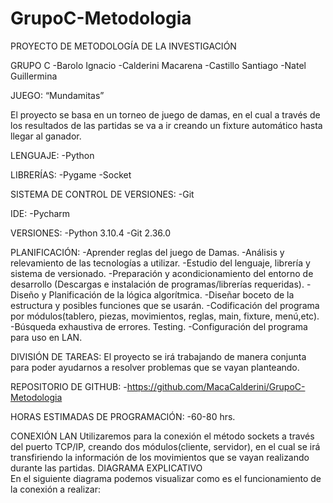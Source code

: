 # GrupoC-Metodologia
PROYECTO DE METODOLOGÍA DE LA INVESTIGACIÓN

GRUPO C
-Barolo Ignacio
-Calderini Macarena
-Castillo Santiago
-Natel Guillermina

JUEGO:
“Mundamitas”

El proyecto se basa en un torneo de juego de damas, en el cual a través de los resultados de las partidas se va a ir creando un fixture automático hasta llegar al ganador.

LENGUAJE: 
-Python

LIBRERÍAS: 
-Pygame
-Socket

SISTEMA DE CONTROL DE VERSIONES: 
-Git

IDE: 
-Pycharm

VERSIONES:
-Python 3.10.4
-Git 2.36.0

PLANIFICACIÓN:
-Aprender reglas del juego de Damas.
-Análisis y relevamiento de las tecnologías a utilizar.
-Estudio del lenguaje, librería y sistema de versionado.
-Preparación y acondicionamiento del entorno de desarrollo (Descargas e instalación de programas/librerías requeridas).
-Diseño y Planificación de la lógica algorítmica.
-Diseñar boceto de la estructura y posibles funciones que se usarán.
-Codificación del programa por módulos(tablero, piezas, movimientos, reglas, main, fixture, menú,etc).
-Búsqueda exhaustiva de errores. Testing.
-Configuración del programa para uso en LAN.

DIVISIÓN DE TAREAS: 
El proyecto se irá trabajando de manera conjunta para poder ayudarnos a resolver problemas que se vayan planteando.

REPOSITORIO DE GITHUB: 
-https://github.com/MacaCalderini/GrupoC-Metodologia

HORAS ESTIMADAS DE PROGRAMACIÓN: 
-60-80 hrs.

CONEXIÓN LAN 
Utilizaremos para la conexión el método sockets a través del puerto TCP/IP, creando dos módulos(cliente, servidor), en el cual se irá transfiriendo la información de los movimientos que se vayan realizando durante las partidas.
DIAGRAMA EXPLICATIVO  
En el siguiente diagrama podemos visualizar como es el funcionamiento de la conexión a realizar:

